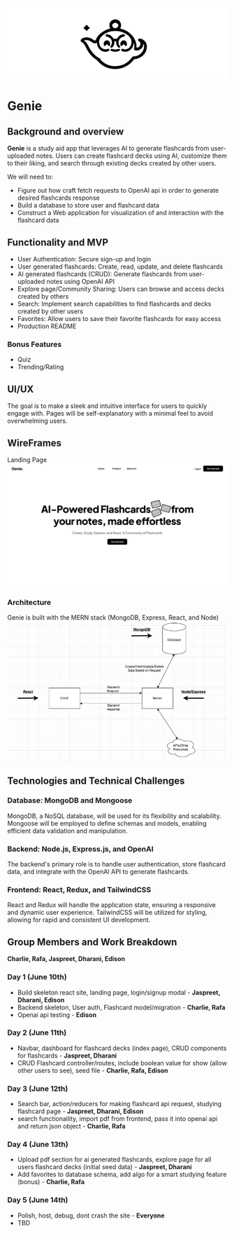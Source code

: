 <p align="center">
    <img width="900" src="https://github.com/FlashGenie/genie-app/blob/main/banner.png" alt="Genie logo">
</p>

# Genie

## Background and overview
**Genie** is a study aid app that leverages AI to generate flashcards from user-uploaded notes. Users can create flashcard decks using AI, customize them to their liking, and search through existing decks created by other users.

We will need to:
- Figure out how craft fetch requests to OpenAI api in order to generate desired flashcards response
- Build a database to store user and flashcard data
- Construct a Web application for visualization of and interaction with the flashcard data

## Functionality and MVP
- User Authentication: Secure sign-up and login
- User generated flashcards: Create, read, update, and delete flashcards
- AI generated flashcards (CRUD): Generate flashcards from user-uploaded notes using OpenAI API
- Explore page/Community Sharing: Users can browse and access decks created by others
- Search: Implement search capabilities to find flashcards and decks created by other users
- Favorites: Allow users to save their favorite flashcards for easy access
- Production README

### Bonus Features
- Quiz
- Trending/Rating

## UI/UX
The goal is to make a sleek and intuitive interface for users to quickly engage with. Pages will be self-explanatory with a minimal feel to avoid overwhelming users.

## WireFrames
Landing Page
![Landing Page](https://github.com/FlashGenie/genie-app/blob/main/landing-page.png)

### Architecture
Genie is built with the MERN stack (MongoDB, Express, React, and Node)
![Architecture](https://github.com/FlashGenie/genie-app/blob/main/architecture.png)

## Technologies and Technical Challenges

### Database: MongoDB and Mongoose
MongoDB, a NoSQL database, will be used for its flexibility and scalability. Mongoose will be employed to define schemas and models, enabling efficient data validation and manipulation.

### Backend: Node.js, Express.js, and OpenAI
The backend's primary role is to handle user authentication, store flashcard data, and integrate with the OpenAI API to generate flashcards.

### Frontend: React, Redux, and TailwindCSS
React and Redux will handle the application state, ensuring a responsive and dynamic user experience. TailwindCSS will be utilized for styling, allowing for rapid and consistent UI development.

## Group Members and Work Breakdown
**Charlie, Rafa, Jaspreet, Dharani, Edison**

### Day 1 (June 10th)
- Build skeleton react site, landing page, login/signup modal - **Jaspreet, Dharani, Edison**
- Backend skeleton, User auth, Flashcard model/migration - **Charlie, Rafa**
- Openai api testing - **Edison**

### Day 2 (June 11th)
- Navbar, dashboard for flashcard decks (index page), CRUD components for flashcards - **Jaspreet, Dharani**
- CRUD Flashcard controller/routes, include boolean value for show (allow other users to see), seed file - **Charlie, Rafa, Edison**

### Day 3 (June 12th)
- Search bar, action/reducers for making flashcard api request, studying flashcard page - **Jaspreet, Dharani, Edison**
- search functionaility, import pdf from frontend, pass it into openai api and return json object - **Charlie, Rafa**

### Day 4 (June 13th) 
- Upload pdf section for ai generated flashcards, explore page for all users flashcard decks (initial seed data) - **Jaspreet, Dharani**
- Add favorites to database schema, add algo for a smart studying feature (bonus) - **Charlie, Rafa**

### Day 5 (June 14th)
- Polish, host, debug, dont crash the site - **Everyone**
- TBD

